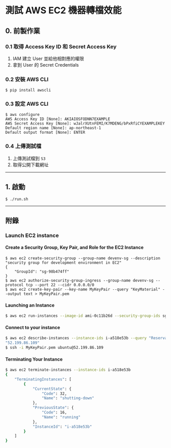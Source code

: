# 測試 AWS EC2 機器轉檔效能


## 0. 前製作業

### 0.1 取得 Access Key ID 和 Secret Access Key

1. IAM 建立 User 並給他相對應的權限
1. 拿到 User 的 Secret Credentials

### 0.2 安裝 AWS CLI

```
$ pip install awscli
```

### 0.3 設定 AWS CLI

```
$ aws configure
AWS Access Key ID [None]: AKIAIOSFODNN7EXAMPLE
AWS Secret Access Key [None]: wJalrXUtnFEMI/K7MDENG/bPxRfiCYEXAMPLEKEY
Default region name [None]: ap-northeast-1
Default output format [None]: ENTER
```

### 0.4 上傳測試檔

1. 上傳測試檔到 `S3`
1. 取得公開下載網址

---

## 1. 啟動

```
$ ./run.sh
```

---

## 附錄

### Launch EC2 instance

#### Create a Security Group, Key Pair, and Role for the EC2 Instance

```basg
$ aws ec2 create-security-group --group-name devenv-sg --description "security group for development environment in EC2"
{
    "GroupId": "sg-98b474ff"
}
$ aws ec2 authorize-security-group-ingress --group-name devenv-sg --protocol tcp --port 22 --cidr 0.0.0.0/0
$ aws ec2 create-key-pair --key-name MyKeyPair --query "KeyMaterial" --output text > MyKeyPair.pem
```

#### Launching an Instance

```bash
$ aws ec2 run-instances --image-id ami-0c11b26d --security-group-ids sg-98b474ff --count 1 --instance-type t2.micro --key-name MyKeyPair 
```

#### Connect to your instance

```bash
$ aws ec2 describe-instances --instance-ids i-a518e53b --query "Reservations[0].Instances[0].PublicIpAddress"
"52.199.86.109"
$ ssh -i MyKeyPair.pem ubuntu@52.199.86.109
```

#### Terminating Your Instance

```bash
$ aws ec2 terminate-instances --instance-ids i-a518e53b
{                                              
    "TerminatingInstances": [                  
        {                                      
            "CurrentState": {                  
                "Code": 32,                    
                "Name": "shutting-down"        
            },                                 
            "PreviousState": {                 
                "Code": 16,                    
                "Name": "running"              
            },                                 
            "InstanceId": "i-a518e53b"         
        }                                      
    ]                                          
}                                              
```
